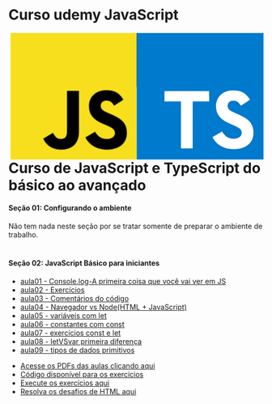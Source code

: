 # Curso udemy JavaScript 

<img src="imagens/JavaScript-Logo.png" align="right" width="500">

# Curso de JavaScript e TypeScript do básico ao avançado 


#### Seção 01: Configurando o ambiente 
Não tem nada neste seção por se tratar somente de preparar o ambiente de trabalho.
# 
#### Seção 02: JavaScript Básico para iniciantes
-  [aula01 - Console.log-A primeira coisa que você vai ver em JS](https://github.com/LucianMontibeller/curso_udemy_JavaScript/tree/main/Conteudo_do_curso/secao02-JavaScript-Basico-Para-iniciantes/aula01)
-  [aula02 - Exercícios](https://github.com/LucianMontibeller/curso_udemy_JavaScript/tree/main/Conteudo_do_curso/secao02-JavaScript-Basico-Para-iniciantes/aula02)
-  [aula03 - Comentários do código](https://github.com/LucianMontibeller/curso_udemy_JavaScript/tree/main/Conteudo_do_curso/secao02-JavaScript-Basico-Para-iniciantes/aula03)
-  [aula04 - Navegador vs Node(HTML + JavaScript)](https://github.com/LucianMontibeller/curso_udemy_JavaScript/tree/main/Conteudo_do_curso/secao02-JavaScript-Basico-Para-iniciantes/aula04)
-  [aula05 - variáveis com let](https://github.com/LucianMontibeller/curso_udemy_JavaScript/tree/main/Conteudo_do_curso/secao02-JavaScript-Basico-Para-iniciantes/aula05-variaveis-com-let)
-  [aula06 - constantes com const](https://github.com/LucianMontibeller/curso_udemy_JavaScript/tree/main/Conteudo_do_curso/secao02-JavaScript-Basico-Para-iniciantes/aula06-constantes-com-const)
-  [aula07 - exercícios const e let](https://github.com/LucianMontibeller/curso_udemy_JavaScript/tree/main/Conteudo_do_curso/secao02-JavaScript-Basico-Para-iniciantes/aula07-exercicios-const-let)
-  [aula08 - letVSvar primeira diferença](https://github.com/LucianMontibeller/curso_udemy_JavaScript/tree/main/Conteudo_do_curso/secao02-JavaScript-Basico-Para-iniciantes/aula08-letVSvar-primeira-deferanca)
-  [aula09 - tipos de dados primitivos](https://github.com/LucianMontibeller/curso_udemy_JavaScript/tree/main/Conteudo_do_curso/secao02-JavaScript-Basico-Para-iniciantes/aula09-tipos-de-dados-primitivos)



* [Acesse os PDFs das aulas clicando aqui](https://github.com/gustavoguanabara/html-css/tree/master/aulas-pdf)
* [Código disponível para os exercícios](https://github.com/gustavoguanabara/html-css/tree/master/exercicios)
* [Execute os exercícios aqui](https://gustavoguanabara.github.io/html-css/exercicios/)
* [Resolva os desafios de HTML aqui](https://github.com/gustavoguanabara/html-css/tree/master/desafios)




